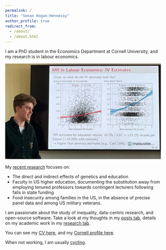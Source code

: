 ```yaml
---
permalink: /
title: "Senan Hogan-Hennessy"
author_profile: true
redirect_from: 
  - /about/
  - /about.html
---
```


I am a PhD student in the Economics Department at Cornell University, and my research is in labour economics.

<p style="text-align:center;">
  <img src="../images/presentation-2024.jpg"
    width="600">
</p>

My [recent research](https://shoganhennessy.github.io/research/) focuses on:

- The direct and indirect effects of genetics and education
- Faculty in US higher education, documenting the substitution away from employing tenured professors towards contingent lecturers following falls in state funding
- Food insecurity among families in the US, in the absence of precise panel data and among US military veterans.

I am passionate about the study of inequality, data-centric research, and open-source software.
Take a look at my thoughts in my [posts tab](https://shoganhennessy.github.io/year-archive/), details on my academic work in my [research tab](https://shoganhennessy.github.io/research/).

You can see my [CV here](https://shoganhennessy.github.io/files/cv/cv-shoganhennessy.pdf), and my [Cornell profile here](https://economics.cornell.edu/senan-hogan-hennessy).

When not working, I am usually [cycling](https://shoganhennessy.github.io/cycling/).
